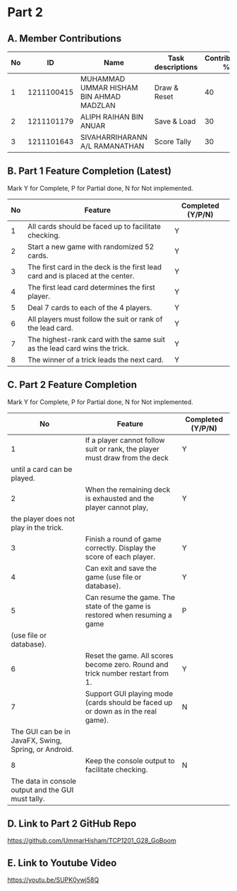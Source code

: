 # Part 2

## A. Member Contributions

No | ID         | Name                                        | Task descriptions | Contribution %
-- | ---------- | ------------------------------------------- | ----------------- | --------------
1  | 1211100415 |MUHAMMAD UMMAR HISHAM BIN AHMAD MADZLAN      |    Draw & Reset   |       40
2  | 1211101179 |ALIPH RAIHAN BIN ANUAR                       |    Save & Load    |       30
3  | 1211101643 |SIVAHARRIHARANN A/L RAMANATHAN               |    Score Tally    |       30


## B. Part 1 Feature Completion (Latest)

Mark Y for Complete, P for Partial done, N for Not implemented.

No | Feature                                                                         | Completed (Y/P/N)
-- | ------------------------------------------------------------------------------- | -----------------
1  | All cards should be faced up to facilitate checking.                            |          Y
2  | Start a new game with randomized 52 cards.                                      |          Y
3  | The first card in the deck is the first lead card and is placed at the center.  |          Y
4  | The first lead card determines the first player.                                |          Y
5  | Deal 7 cards to each of the 4 players.                                          |          Y
6  | All players must follow the suit or rank of the lead card.                      |          Y
7  | The highest-rank card with the same suit as the lead card wins the trick.       |          Y
8  | The winner of a trick leads the next card.                                      |          Y


## C. Part 2 Feature Completion

Mark Y for Complete, P for Partial done, N for Not implemented.

No | Feature                                                                          | Completed (Y/P/N)
-- | -------------------------------------------------------------------------------- | -----------------
1  | If a player cannot follow suit or rank, the player must draw from the deck       |         Y
   | until a card can be played.                                                      |         
2  | When the remaining deck is exhausted and the player cannot play,                 |         Y
   | the player does not play in the trick.                                           |
3  | Finish a round of game correctly. Display the score of each player.              |         Y
4  | Can exit and save the game (use file or database).                               |         Y
5  | Can resume the game. The state of the game is restored when resuming a game      |         P
   | (use file or database).                                                          |
6  | Reset the game. All scores become zero. Round and trick number restart from 1.   |         Y
7  | Support GUI playing mode (cards should be faced up or down as in the real game). |         N
   | The GUI can be in JavaFX, Swing, Spring, or Android.                             |
8  | Keep the console output to facilitate checking.                                  |         N
   | The data in console output and the GUI must tally.                               |


## D. Link to Part 2 GitHub Repo

https://github.com/UmmarHisham/TCP1201_G28_GoBoom

## E. Link to Youtube Video

https://youtu.be/SUPK0ywj58Q

